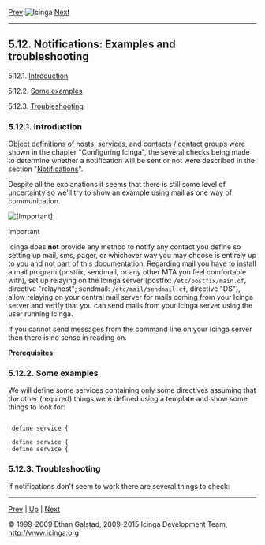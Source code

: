 [Prev](notifications.md) ![Icinga](../images/logofullsize.png "Icinga") [Next](ch06.md)

* * * * *

5.12. Notifications: Examples and troubleshooting
-------------------------------------------------

5.12.1. [Introduction](notifications2.md#introduction)

5.12.2. [Some examples](notifications2.md#examples)

5.12.3. [Troubleshooting](notifications2.md#troubleshooting)

### 5.12.1. Introduction

Object definitions of
[hosts](objectdefinitions.md#objectdefinitions-host),
[services](objectdefinitions.md#objectdefinitions-service), and
[contacts](objectdefinitions.md#objectdefinitions-contact) / [contact
groups](objectdefinitions.md#objectdefinitions-contactgroup) were
shown in the chapter "Configuring Icinga", the several checks being made
to determine whether a notification will be sent or not were described
in the section
"[Notifications](notifications.md "5.11. Notifications")".

Despite all the explanations it seems that there is still some level of
uncertainty so we'll try to show an example using mail as one way of
communication.

![[Important]](../images/important.png)

Important

Icinga does **not** provide any method to notify any contact you define
so setting up mail, sms, pager, or whichever way you may choose is
entirely up to you and not part of this documentation. Regarding mail
you have to install a mail program (postfix, sendmail, or any other MTA
you feel comfortable with), set up relaying on the Icinga server
(postfix: `/etc/postfix/main.cf`, directive "relayhost";
sendmail: `/etc/mail/sendmail.cf`, directive "DS"), allow
relaying on your central mail server for mails coming from your Icinga
server and verify that you can send mails from your Icinga server using
the user running Icinga.

If you cannot send messages from the command line on your Icinga server
then there is no sense in reading on.

**Prerequisites**





















### 5.12.2. Some examples

We will define some services containing only some directives assuming
that the other (required) things were defined using a template and show
some things to look for:

<pre><code>
 define service {

 define service {
 define service {
</code></pre>




### 5.12.3. Troubleshooting

If notifications don't seem to work there are several things to check:









* * * * *

[Prev](notifications.md) | [Up](ch05.md) | [Next](ch06.md)






© 1999-2009 Ethan Galstad, 2009-2015 Icinga Development Team,
http://www.icinga.org
